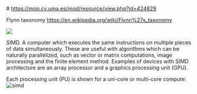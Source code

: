 # https://mop.cv.uma.es/mod/resource/view.php?id=424829

Flynn taxonomy
https://en.wikipedia.org/wiki/Flynn%27s_taxonomy

![](https://raw.githubusercontent.com/vrandkode/vrandkode.resources/master/blog/hpc/flynn_taxonomy.png)

SIMD. A computer which executes the same instructions on multiple pieces of data simultaneously. These are useful with algorithms which can be naturally parallelized, such as vector or matrix computations, image processing and the finite element method. Examples of devices with SIMD architecture are an array processor and a graphics processing unit (GPU).

Each processing unit (PU) is shown for a uni-core or multi-core compute:
![simd](https://upload.wikimedia.org/wikipedia/commons/thumb/2/21/SIMD.svg/500px-SIMD.svg.png)


